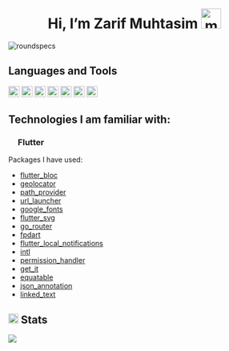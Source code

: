 <h1 align='center'> Hi, I’m Zarif Muhtasim <img alt="mario wave retro game" title="mario wave retro game" loading="lazy" src="https://emojis.slackmojis.com/emojis/images/1643515397/14160/mario_wave.gif?1643515397" width="40"> </h1>

<img src="https://komarev.com/ghpvc/?username=roundspecs&label=Profile%20views&color=0e75b6&style=flat" alt="roundspecs" />

## Languages and Tools
<p align="left">
<img src="https://emojis.slackmojis.com/emojis/images/1643514044/32/python.png?1643514044" alt="python" width="22" height="22"/>
<img src="https://emojis.slackmojis.com/emojis/images/1643514939/9611/linux.png?1643514939" alt="linux" width="22" height="22"/>
<img src="https://emojis.slackmojis.com/emojis/images/1643511417/45092/bash.png?1643511417" alt="Bash" width="22" height="22"/>
<img src="https://emojis.slackmojis.com/emojis/images/1643514474/4570/dartlang.png?1643514474" alt="dart" width="22" height="22"/>
<img src="https://emojis.slackmojis.com/emojis/images/1643514460/4417/flutter.png?1643514460" alt="flutter" width="22" height="22"/>
<img src="https://emojis.slackmojis.com/emojis/images/1643514760/7685/git.png?1643514760" alt="git" width="22" height="22"/>
<img src="https://emojis.slackmojis.com/emojis/images/1643514110/700/vim.png?1643514110" alt="vim" width="22" height="22"/>
</p>


## Technologies I am familiar with:
### <img width="15" src="https://emojis.slackmojis.com/emojis/images/1643514460/4417/flutter.png?1643514460">  Flutter
Packages I have used:
- [flutter_bloc](https://pub.dev/packages/flutter_bloc)
- [geolocator](https://pub.dev/packages/geolocator)
- [path_provider](https://pub.dev/packages/path_provider)
- [url_launcher](https://pub.dev/packages/url_launcher)
- [google_fonts](https://pub.dev/packages/google_fonts)
- [flutter_svg](https://pub.dev/packages/flutter_svg)
- [go_router](https://pub.dev/packages/go_router)
- [fpdart](https://pub.dev/packages/fpdart)
- [flutter_local_notifications](https://pub.dev/packages/flutter_local_notifications)
- [intl](https://pub.dev/packages/intl)
- [permission_handler](https://pub.dev/packages/permission_handler)
- [get_it](https://pub.dev/packages/get_it)
- [equatable](https://pub.dev/packages/equatable)
- [json_annotation](https://pub.dev/packages/json_annotation)
- [linked_text](https://pub.dev/packages/linked_text)


## <img width="20" src="https://emojis.slackmojis.com/emojis/images/1643514658/6631/workingonit.gif?1643514658"> Stats</summary>
<img align='left' src="https://github-readme-stats.vercel.app/api/top-langs?username=roundspecs&count_private=true&show_icons=true&theme=github_dark&hide_border=true&title_color=ffffff&bg_color=35,f0a161,eb6776,c75edd,9860f0,5f67dc&text_color=ffffff">